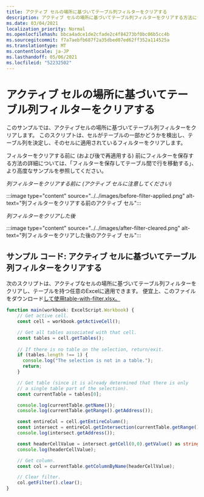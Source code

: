 ```yaml
---
title: アクティブ セルの場所に基づいてテーブル列フィルターをクリアする
description: アクティブ セルの場所に基づいてテーブル列フィルターをクリアする方法について学習します。
ms.date: 03/04/2021
localization_priority: Normal
ms.openlocfilehash: bbca4adce1de2cfade2c4f84273bf0bc06b5cc4b
ms.sourcegitcommit: f7a7aebfb687f2a35dbed07ed62ff352a114525a
ms.translationtype: MT
ms.contentlocale: ja-JP
ms.lasthandoff: 05/06/2021
ms.locfileid: "52232502"
---
```

# <a name="clear-table-column-filter-based-on-active-cell-location"></a>アクティブ セルの場所に基づいてテーブル列フィルターをクリアする

このサンプルでは、アクティブセルの場所に基づいてテーブル列フィルターをクリアします。 このスクリプトは、セルがテーブルの一部かどうかを検出し、テーブル列を決定し、そのセルに適用されているフィルターをクリアします。

フィルターをクリアする前に (および後で再適用する) 前にフィルターを保存する方法の[](move-rows-across-tables.md)詳細については、「フィルターを保存してテーブル間で行を移動する」、より高度なサンプルを参照してください。

_列フィルターをクリアする前に (アクティブ セルに注意してください)_

:::image type="content" source="../../images/before-filter-applied.png" alt-text="列フィルターをクリアする前のアクティブ セル":::

_列フィルターをクリアした後_

:::image type="content" source="../../images/after-filter-cleared.png" alt-text="列フィルターをクリアした後のアクティブ セル":::

## <a name="sample-code-clear-table-column-filter-based-on-active-cell"></a>サンプル コード: アクティブ セルに基づいてテーブル列フィルターをクリアする

次のスクリプトは、アクティブなセルの場所に基づいてテーブル列フィルターをクリアし、テーブルを持つ任意のExcelに適用できます。 便宜上、このファイルをダウンロード<a href="table-with-filter.xlsx">して使用table-with-filter.xlsx。 </a>

```TypeScript
function main(workbook: ExcelScript.Workbook) {
    // Get active cell.
    const cell = workbook.getActiveCell();

    // Get all tables associated with that cell.
    const tables = cell.getTables();
    
    // If there is no table on the selection, return/exit.
    if (tables.length !== 1) {
      console.log("The selection is not in a table.");
      return;
    }

    // Get table (since it is already determined that there is only
    // a single table part of the selection).
    const currentTable = tables[0];

    console.log(currentTable.getName());
    console.log(currentTable.getRange().getAddress());

    const entireCol = cell.getEntireColumn();
    const intersect = entireCol.getIntersection(currentTable.getRange());
    console.log(intersect.getAddress());

    const headerCellValue = intersect.getCell(0,0).getValue() as string;
    console.log(headerCellValue);

    // Get column.
    const col = currentTable.getColumnByName(headerCellValue);

    // Clear filter.
    col.getFilter().clear();
}
```
